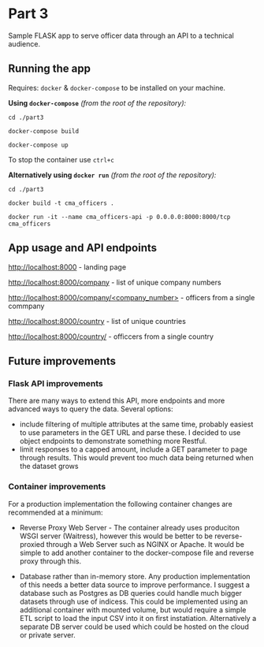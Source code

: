 # Part 3

Sample FLASK app to serve officer data through an API to a technical audience.


## Running the app

Requires: `docker` & `docker-compose` to be installed on your machine.

**Using `docker-compose`**  *(from the root of the repository):*

```
cd ./part3

docker-compose build 

docker-compose up
```
To stop the container use `ctrl+c`


**Alternatively using `docker run`**  *(from the root of the repository):*

```
cd ./part3

docker build -t cma_officers .          

docker run -it --name cma_officers-api -p 0.0.0.0:8000:8000/tcp cma_officers
```


## App usage and API endpoints

[http://localhost:8000](http://localhost:8000) - landing page

[http://localhost:8000/company](http://localhost:8000/company) - list of unique company numbers

[http://localhost:8000/company/<company_number>](http://localhost:8000/company/88958775) - officers from a single commpany

[http://localhost:8000/country](http://localhost:8000/country) - list of unique countries

[http://localhost:8000/country/<country>](http://localhost:8000/country/SCOTLAND) - officcers from a single country


## Future improvements

### Flask API improvements

There are many ways to extend this API, more endpoints and more advanced ways to query the data.  Several options:

- include filtering of multiple attributes at the same time, probably easiest to use parameters in the GET URL and parse these.  I decided to use object endpoints to demonstrate something more Restful.
- limit responses to a capped amount, include a GET parameter to page through results. This would prevent too much data being returned when the dataset grows


### Container improvements

For a production implementation the following container changes are recommended at a minimum:

- Reverse Proxy Web Server - The container already uses produciton WSGI server (Waitress), however this would be better to be reverse-proxied through a Web Server such as NGINX or Apache.  It would be  simple to add another container to the docker-compose file and reverse proxy through this.  

- Database rather than in-memory store.  Any production implementation of this needs a better data source to improve performance.  I suggest a database such as Postgres as DB queries could handle much bigger datasets through use of indicess.  This could be implemented using an additional container with mounted volume, but would require a simple ETL script to load the input CSV into it on first instatiation.  Alternatively a separate DB server could be used which could be hosted on the cloud or private server.
